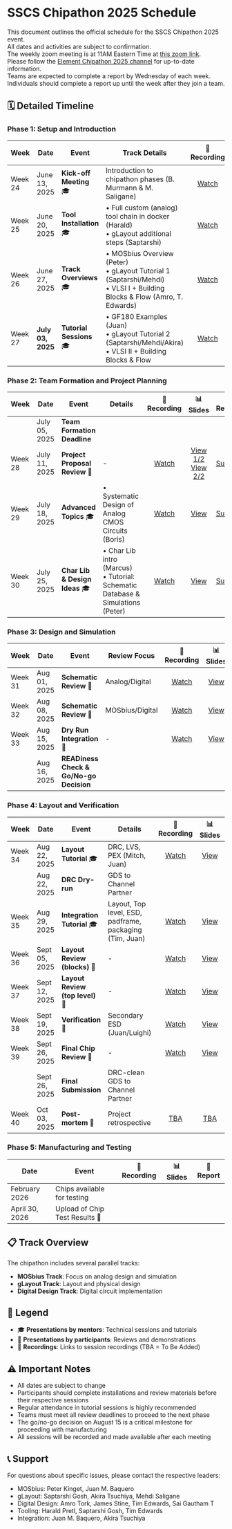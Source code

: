 # SSCS Chipathon 2025 Schedule

This document outlines the official schedule for the SSCS Chipathon 2025 event.
<br>All dates and activities are subject to confirmation.
<br>The weekly zoom meeting is at 11AM Eastern Time at [this zoom link](https://us06web.zoom.us/j/83060635740?pwd=UbIWLnu8C7nyLTZE7JglzRgbwSa23r.1).
<br>Please follow the [Element Chipathon 2025 channel](https://matrix.to/#/#chipathon-2025:fossi-chat.org) for up-to-date information. 
<br>Teams are expected to complete a report by Wednesday of each week.
<br>Individuals should complete a report up until the week after they join a team.

## 🗓️ Detailed Timeline

### Phase 1: Setup and Introduction
| Week | Date | Event | Track Details | 🔴 Recording | 📊 Slides | 📄 Report |
|------|------|-------|---------------|:-----------:|:--------:|:------:|
| Week 24 | June 13, 2025 | **Kick-off Meeting** 🎓 | Introduction to chipathon phases (B. Murmann & M. Saligane) | [Watch](https://us06web.zoom.us/rec/play/7R43zVdBJIvKUHO5Hb1xpNI1o8aFAAOuyqDFUhHvJ20juDu67ZuM7Q9cKQpP4gMgjD79bYylSrV_7_E9.gH8j7Eni3SR8X_LS) | [View](https://docs.google.com/presentation/d/e/2PACX-1vQpsnQQYx9rm3Uk-9ZUyKv26wrVA1GNQS0Tp_aF_eWgUR7Z0twmoNh9nN4o8xFUaA/pub) | [Submit](https://docs.google.com/forms/d/e/1FAIpQLSf0l9pjk8H13COk0u5g6rslO9XfCWfeswnFdNbhgkuZ-IzfTA/viewform?usp=dialog) |
| Week 25 | June 20, 2025 | **Tool Installation** 🎓 | • Full custom (analog) tool chain in docker (Harald)<br>• gLayout additional steps (Saptarshi) | [Watch](https://us06web.zoom.us/rec/share/hD-inrOKABX2pX5CoLypBJ8y0PRiwezjjZBOifnBO1HsWiLQQXuTYWml4631fIPW.rnQKDoOw6DQHwkn6) | [View](https://docs.google.com/presentation/d/e/2PACX-1vQdbPDtoySuBoXIKmtaYK0QQP0KcUmgab9Mp3-7UxugTcsv5Y2R-2Ct8uTjzvbFuw/pub) | [Submit](https://docs.google.com/forms/d/e/1FAIpQLSdWxIF3wgLxQ3bii0L78xMCi3FyG13leDfF3YdQF6DgLmHYMQ/viewform?usp=dialog) |
| Week 26 | June 27, 2025 | **Track Overviews** 🎓 | • MOSbius Overview (Peter)<br>• gLayout Tutorial 1 (Saptarshi/Mehdi)<br>• VLSI I + Building Blocks & Flow (Amro, T. Edwards) | [Watch](https://us06web.zoom.us/rec/play/t9eSJEvT200p1KUmDX3fkZxoxBm4_mSPl3_-3XNIRSodUbyE448RdpXVryZRug1LNxqvvwrh1QhNUB9L.9qU4a-FvhlR4wiLV) | [View](https://docs.google.com/presentation/d/e/2PACX-1vQwOCDO72NBn09BWiQVFil2mFRwZ__72UmFIUbe2BdGgr498ldONym0g9bURT5FMA/pub) | [Submit](https://docs.google.com/forms/d/e/1FAIpQLScdN-e7tGTNIHlmJA3LkwhiziLdIG0NwQyyjVGzjyFu5IyijA/viewform?usp=dialog) |
| Week 27 | **July 03, 2025** | **Tutorial Sessions** 🎓 | • GF180 Examples (Juan)<br>• gLayout Tutorial 2 (Saptarshi/Mehdi/Akira)<br>• VLSI II + Building Blocks & Flow | [Watch](https://us06web.zoom.us/rec/share/wyEJc_HHwz1Y_6tCwgPqnyXT6QNNwAcHKZnaQ2bvyZG28XzhvwkD4Nn9pUQuU3dD.gDl6RGwddB02yDSf) | [View](https://docs.google.com/presentation/d/e/2PACX-1vRYHpcxItcbHfINOcBYVJ0q8JRr79yXTh8uxrhY4bHtAs3voaiZQN49snRvW8E6vg/pub) | [Submit](https://docs.google.com/forms/d/e/1FAIpQLScIrGBGkqZdG1tIR08U6yTUAXlZZqXhu6bkfE6IYbgJGUDOoQ/viewform?usp=dialog) |

### Phase 2: Team Formation and Project Planning
| Week | Date | Event | Details | 🔴 Recording | 📊 Slides | 📄 Report |
|------|------|-------|----------|:-----------:|:--------:|:------:|
|  | July 05, 2025 | **Team Formation Deadline** |  |  |
| Week 28 | July 11, 2025 | **Project Proposal Review** 👥 | - | [Watch](https://us06web.zoom.us/rec/share/af6rDfemcIJYmMQ7cA9TW6KU5ojIiSGhkoZ0fdyMhoLQA7iMvKGbHkN1_1c3k1eu.RRqpPESkarFfJ5cI) | [View 1/2](https://docs.google.com/presentation/d/e/2PACX-1vQ9X2YuV-HSiZHVjvDTaz7JzXOTwWBogRJj-HR7-0yTNbbXNtv4UYqzkiuTKmifFw/pub) [View 2/2](https://docs.google.com/presentation/d/e/2PACX-1vTuCD3boMZTqoW8evglEbTYvFPle6pNkGY5D1Nfks2omM0f91QHV1gStGb9JoDOtQ/pub) | [Submit](https://docs.google.com/forms/d/e/1FAIpQLSdlJd5VJSHBdy6bOssOfINuZt3CDx_-pwUoI0e2ZjyM6QktuQ/viewform?usp=dialog) |
| Week 29 | July 18, 2025 | **Advanced Topics** 🎓 | • Systematic Design of Analog CMOS Circuits (Boris) | [Watch](https://us06web.zoom.us/rec/share/P6y2W7_YtK0a0V0T1gTw6jgh5-fp7OjbV2cSgFdZhjWFEtAKTTkGWNaJzEiWseo.IUsqcSmAevAqXd-b) | [View](https://docs.google.com/presentation/d/e/2PACX-1vSpBAAo7FrOt8EPkxNUWHZqG449vEqg1TQqBdb4NSavHWQxaw54H4-pJCjfK0DKrg/pub) | [Submit](https://docs.google.com/forms/d/e/1FAIpQLSe3yyTSOtwj2TGGT9lGL7oQLak5nabZnmttLxuMAeSfXzckUQ/viewform?usp=dialog) |
| Week 30 | July 25, 2025 | **Char Lib & Design Ideas** 🎓 | • Char Lib intro (Marcus)<br>• Tutorial: Schematic Database & Simulations (Peter)| [Watch](https://us06web.zoom.us/rec/share/XJTIsZsYH37i6ig-cYWhirMQqrJFub8H2jLWPzh0II3n0FMwHYTXguUubdZNQfyN.VyboGCWC6EQypBbe) | [View](https://docs.google.com/presentation/d/e/2PACX-1vTtfVs852SBbCKkoSJAtBWOG5latVGxOtNTywOtoZdV6w201aavoyB5gkNclv711Q/pub) | [Submit](https://docs.google.com/forms/d/e/1FAIpQLSe8LQ5LN3K4zJUjrCaXYjBqrJPrQcc9hCWrcO4JKNHlW60IkA/viewform?usp=dialog) |

### Phase 3: Design and Simulation
| Week | Date | Event | Review Focus | 🔴 Recording | 📊 Slides | 📄 Report |
|------|------|-------|--------------|:-----------:|:--------:|:------:|
| Week 31 | Aug 01, 2025 | **Schematic Review** 👥 | Analog/Digital | [Watch](https://us06web.zoom.us/rec/share/p0jE_9SbLtquE3jgz5f4MlLN4MUIzmOE0zdEOBf3kgjg-9m0GbItzKdzfc_UzO-g.mLbegz4apQ4PFxjQ) | [View](https://docs.google.com/presentation/d/e/2PACX-1vRMquxfD6DVTjLuMtk1UB2YeQHqgORe_Cv_0tz7r5TTU9yvgOa6I1UoYuCqmu6ztw/pub) | [Submit](https://docs.google.com/forms/d/e/1FAIpQLSfdOuIBfAT_cqEVqi8wshiHRz4GPTJKxGNvxMj4-cpRXGiltg/viewform?usp=dialog) |
| Week 32 | Aug 08, 2025 | **Schematic Review** 👥 | MOSbius/Digital | [Watch](https://us06web.zoom.us/rec/share/ORSWmiddpCs5T9CGM6tQVovD4s0u0C3MKrHkAl5VLJP1E9wVRC_MspwHO8bI80tX.jWrVfDgpexqLTpyT) | [View](https://docs.google.com/presentation/d/e/2PACX-1vSvKHp4NdmT8223YVO3bFwMaIkDNg6h7SIFRP12tKg_-LowIBmo_JbTeWvibgzcYw/pub) | [Submit](https://docs.google.com/forms/d/e/1FAIpQLSflAYyGG0H3sWGesVYqaY8In_efdf7Nix5FF-OXXB3Xgq4r3A/viewform?usp=dialog) |
| Week 33 | Aug 15, 2025 | **Dry Run Integration** 👥 | - | [Watch](https://us06web.zoom.us/rec/share/KEA3X5oUoVpzbt480EOHK-IFSOw49zIf9Zp4OSZCzkZGe5IIwPSxTz5Dd75RWThd.xzOvE4UC0pBNwDmC) | [View](https://docs.google.com/presentation/d/e/2PACX-1vQ8ByuFxioZndxhcg1BBdNJSoJnkQPkg8JaqueGTyS7kA5dNiyIoryqb7YhUIHSag/pub) | [Submit](https://docs.google.com/forms/d/e/1FAIpQLSeGYwIXjkD-0bnzGzLObAR7W4SRMpGHwWSPELbH0cXkNQj8bg/viewform?usp=dialog) |
|  | Aug 16, 2025 | **READiness Check & Go/No-go Decision** |  |  |  |  |

### Phase 4: Layout and Verification
| Week | Date | Event | Details | 🔴 Recording | 📊 Slides | 📄 Report |
|------|------|-------|----------|:-----------:|:--------:|:------:|
| Week 34 | Aug 22, 2025 | **Layout Tutorial** 🎓 | DRC, LVS, PEX (Mitch, Juan) | [Watch](https://us06web.zoom.us/rec/share/V5LaxeZ7_9mHHxsBZUH5DOLGbqsueqXJ4nHsCY-wEyOtNoIVUuY6BvyM5lFCYLlf.prEE7YaBKx1dK9xD) | [View](https://docs.google.com/presentation/d/e/2PACX-1vSWJpzcF4YcCIMZZyzKtlwh23Jb9oJJwXLI0_YIe4CawaFsfIc1-ICspGesJhRVpA/pub) | [Submit](https://docs.google.com/forms/d/e/1FAIpQLSfT2ofsHqWa5yf5_Zlgi9wgvJLY6Ro6N2GVDgH1q8I8yqm4EA/viewform?usp=dialog) |
|  | Aug 22, 2025 | **DRC Dry-run** | GDS to Channel Partner |  |  |  |  |
| Week 35 | Aug 29, 2025 | **Integration Tutorial** 🎓 | Layout, Top level, ESD, padframe, packaging (Tim, Juan) | [Watch](https://us06web.zoom.us/rec/share/xJGg_8PdyED9NJbtpXJQEOHto75H-ObLU2P0E86Krg1clX3PLV8yb9-EMi6IUTXO.JgBNvFOXd9GceEIK) | [View](https://docs.google.com/presentation/d/e/2PACX-1vT6FL3bRBxxRDZ3TvNigLYKPgcaNzDQgjhv8LUm_1eXfk5AShbqjk8ypJRhiflolA/pub) | [Submit](https://docs.google.com/forms/d/e/1FAIpQLSfpCxweROZAwjuFBBpXLCCpCyQhtwvAbZi_d_hGAji-phWoTw/viewform?usp=dialog) |
| Week 36 | Sept 05, 2025 | **Layout Review (blocks)** 👥 | - | [Watch](https://umich.zoom.us/rec/share/5n04zhw_iw6d2vr6hjzTTc8r8XFPqOinNlRR5o9w4Qt8KRZXSE6BJrz2Ow5POUE.FXIWe833Rd7kn2FT) | [View](https://docs.google.com/presentation/d/e/2PACX-1vTxyJ6ZGsSnfYCF-VLJzSLf9Z9NGFrXvYTcaJFQ7LCVSO9BJtTiiOZ4SbLwRz4O0Q/pub) | [Submit](https://docs.google.com/forms/d/e/1FAIpQLSdUQAC1BWVm82oEi4ZIHfF3nGWtyvlz0HeFl-uYnAWE9dfpyw/viewform?usp=dialog) |
| Week 37 | Sept 12, 2025 | **Layout Review (top level)** 👥 | - | [Watch](https://us06web.zoom.us/rec/share/8BViLpRu9vpiruyiroMud8CHG0XWp9BKdxOSvEqQFzxY5LjqntjQfgFQFrwDfT0G.5yX1x7oTPAOdFdTF) | [View](https://docs.google.com/presentation/d/e/2PACX-1vRjoxx9nwZdpqpzJbnizIvEMv8wHnnIVAFnNdhxicJtvYBdksUxEbnSFcL21vBLyQ/pub) | [Submit](https://docs.google.com/forms/d/e/1FAIpQLSfk-lwGdwfq0vAk-q9MlooDcK_ke697QTMngkGaVo8XFpk4wQ/viewform?usp=dialog) |
| Week 38 | Sept 19, 2025 | **Verification** 👥 | Secondary ESD (Juan/Luighi) | [Watch](https://us06web.zoom.us/rec/share/8HRdHS6hELSpPIPbcJJf0Tf10GPoR6HS8xVHj132uSUYPWvNkmJg34qYXdOvrXMv.sWAuOdZAedsG54qW) | [View](https://docs.google.com/presentation/d/e/2PACX-1vQuEsXpA4C4ie9dr-eu9PBdjXtyV1GGf7sdYyfdjH9h3LH_zYCtEFZjvsj7I9GyGw/pub) | [Submit](https://docs.google.com/forms/d/e/1FAIpQLSfqkbSwWSr-HhkcmaOgPfpo7I0Qf8q_Ytvv6luK3F3gFZT4zQ/viewform?usp=dialog) |
| Week 39 | Sept 26, 2025 | **Final Chip Review** 👥 | - | [Watch](https://us06web.zoom.us/rec/share/Up-FHGu_bNI9yVjBjoAjY8L8eFc6QoHM4I8qiY0VRtBfIytqmzTGrlRPmNBe64_o.u4IkWivv-0_jolL8) | [View](https://docs.google.com/presentation/d/e/2PACX-1vSY_sdsC5K8m7Yj6v_Rrdxcl_LnFZr_OOW3MlNRxNuzvAWKViyBBWCFxKr7vPz96w/pub) | [Submit](https://docs.google.com/forms/d/e/1FAIpQLSctfRiyCC2JUN06qKRvyKfiYbYdCDAsXXlW9Pl-UEInspW1lg/viewform?usp=dialog) |
|  | Sept 26, 2025 | **Final Submission** | DRC-clean GDS to Channel Partner |  |  |  |  |
| Week 40 | Oct 03, 2025 | **Post-mortem** 👥 | Project retrospective | [TBA]() | [TBA]() | [TBA]() |

### Phase 5: Manufacturing and Testing
| Date | Event | 🔴 Recording | 📊 Slides | 📄 Report |
|------|--------|:-----------:|:--------:|:------:|
| February 2026 | Chips available for testing |  |  |  |  |
| April 30, 2026 | Upload of Chip Test Results 👥 |  |  |  |  |

## 📋 Track Overview

The chipathon includes several parallel tracks:
- **MOSbius Track**: Focus on analog design and simulation
- **gLayout Track**: Layout and physical design
- **Digital Design Track**: Digital circuit implementation

## 🎯 Legend
- 🎓 **Presentations by mentors**: Technical sessions and tutorials
- 👥 **Presentations by participants**: Reviews and demonstrations
- 📼 **Recordings**: Links to session recordings (TBA = To Be Added)

## ⚠️ Important Notes

- All dates are subject to change
- Participants should complete installations and review materials before their respective sessions
- Regular attendance in tutorial sessions is highly recommended
- Teams must meet all review deadlines to proceed to the next phase
- The go/no-go decision on August 15 is a critical milestone for proceeding with manufacturing
- All sessions will be recorded and made available after each meeting

## 📞 Support

For questions about specific issues, please contact the respective leaders:
- MOSbius: Peter Kinget, Juan M. Baquero
- gLayout: Saptarshi Gosh, Akira Tsuchiya, Mehdi Saligane
- Digital Design: Amro Tork, James Stine, Tim Edwards, Sai Gautham T
- Tooling: Harald Pretl, Saptarshi Gosh, Tim Edwards
- Integration: Juan M. Baquero, Akira Tsuchiya 
